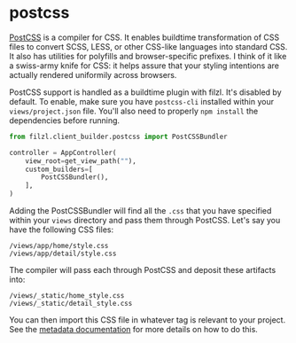 # postcss

[PostCSS](https://postcss.org/) is a compiler for CSS. It enables buildtime transformation of CSS files to convert SCSS, LESS, or other CSS-like languages into standard CSS. It also has utilities for polyfills and browser-specific prefixes. I think of it like a swiss-army knife for CSS: it helps assure that your styling intentions are actually rendered uniformily across browsers.

PostCSS support is handled as a buildtime plugin with filzl. It's disabled by default. To enable, make sure you have `postcss-cli` installed within your `views/project.json` file. You'll also need to properly `npm install` the dependencies before running.

```python
from filzl.client_builder.postcss import PostCSSBundler

controller = AppController(
    view_root=get_view_path(""),
    custom_builders=[
        PostCSSBundler(),
    ],
)
```

Adding the PostCSSBundler will find all the `.css` that you have specified within your `views` directory and pass them through PostCSS. Let's say you have the following CSS files:

```
/views/app/home/style.css
/views/app/detail/style.css
```

The compiler will pass each through PostCSS and deposit these artifacts into:

```
/views/_static/home_style.css
/views/_static/detail_style.css
```

You can then import this CSS file in whatever <meta> tag is relevant to your project. See the [metadata documentation](./metadata.md) for more details on how to do this.
